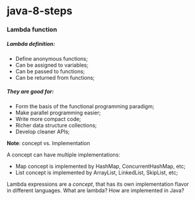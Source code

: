 # java-8-steps

### Lambda function

##### Lambda definition:

- Define anonymous functions;
- Can be assigned to variables;
- Can be passed to functions;
- Can be returned from functions;

##### They are good for:

- Form the basis of the functional programming paradigm;
- Make parallel programming easier;
- Write more compact code;
- Richer data structure collections;
- Develop cleaner APIs;

__Note__: concept vs. Implementation

A concept can have multiple implementations:

- Map concept is implemented by HashMap, ConcurrentHashMap, etc;
- List concept is implemented by ArrayList, LinkedList, SkipList, etc;

Lambda expressions are a _concept_, that has its own implementation flavor in different languages.
What are lambda? How are implemented in Java?

